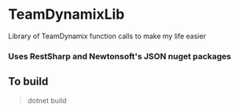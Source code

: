 # TeamDynamixLib
Library of TeamDynamix function calls to make my life easier

### Uses RestSharp and Newtonsoft's JSON nuget packages

## To build
> dotnet build
